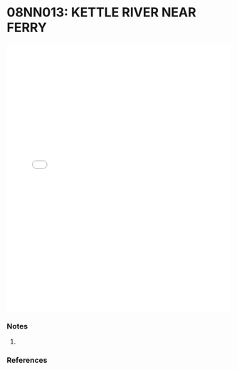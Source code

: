 # 08NN013: KETTLE RIVER NEAR FERRY

<iframe src="/distribution_estimation/_static/stations/08NN013_fdc.html" width="100%" height="600" frameborder="0"></iframe>

### Notes
1. 

### References

